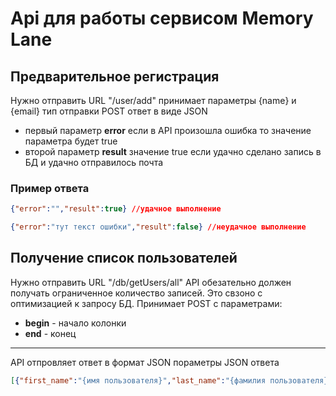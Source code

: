# Api для работы сервисом Memory Lane
## Предварительное регистрация

Нужно отправить URL "/user/add" принимает параметры {name} и {email} тип отправки POST ответ в виде JSON

- первый параметр **error** если в API произошла ошибка то значение параметра будет true
- второй параметр **result** значение true если удачно сделано запись в БД и удачно отправилось почта

### Пример ответа
```json
{"error":"","result":true} //удачное выполнение
```
```json
{"error":"тут текст ошибки","result":false} //неудачное выполнение
```
## Получение список пользователей

Нужно отправить URL "/db/getUsers/all" 
API обезательно должен получать ограниченное количество записей. Это свзоно с оптимизацией к запросу БД.
Принимает POST с параметрами:
- **begin** - начало колонки
- **end** - конец
***
API отпровляет ответ в формат JSON
пораметры JSON ответа
```json
[{"first_name":"{имя пользователя}","last_name":"{фамилия пользователя}","admin_privileges":boolean,"date_created":"{дата создание пользователя}","email":"{email пользователя}"},...]
```
